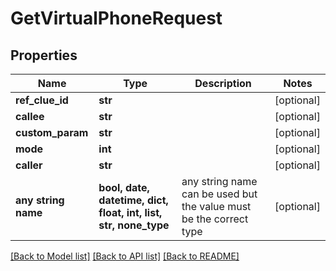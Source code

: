 # GetVirtualPhoneRequest


## Properties
Name | Type | Description | Notes
------------ | ------------- | ------------- | -------------
**ref_clue_id** | **str** |  | [optional] 
**callee** | **str** |  | [optional] 
**custom_param** | **str** |  | [optional] 
**mode** | **int** |  | [optional] 
**caller** | **str** |  | [optional] 
**any string name** | **bool, date, datetime, dict, float, int, list, str, none_type** | any string name can be used but the value must be the correct type | [optional]

[[Back to Model list]](../README.md#documentation-for-models) [[Back to API list]](../README.md#documentation-for-api-endpoints) [[Back to README]](../README.md)


